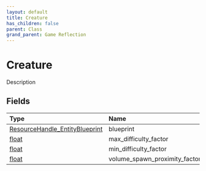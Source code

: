 ```yaml
---
layout: default
title: Creature
has_children: false
parent: Class
grand_parent: Game Reflection
---
```

# Creature
Description 

## Fields
| Type | Name |
|:-------------|:--------------|
| [ResourceHandle_EntityBlueprint](/game-reflection/components/resource_handle__entity_blueprint.md) | blueprint |
| [float](/game-reflection/components/float.md) | max_difficulty_factor |
| [float](/game-reflection/components/float.md) | min_difficulty_factor |
| [float](/game-reflection/components/float.md) | volume_spawn_proximity_factor |
